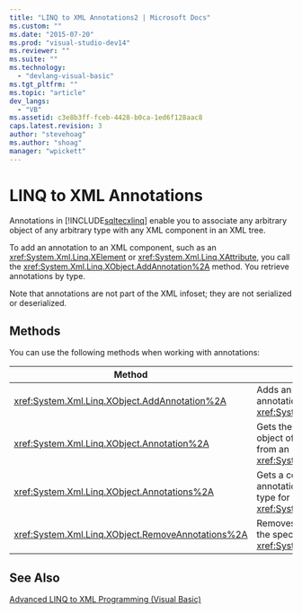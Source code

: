 ```yaml
---
title: "LINQ to XML Annotations2 | Microsoft Docs"
ms.custom: ""
ms.date: "2015-07-20"
ms.prod: "visual-studio-dev14"
ms.reviewer: ""
ms.suite: ""
ms.technology: 
  - "devlang-visual-basic"
ms.tgt_pltfrm: ""
ms.topic: "article"
dev_langs: 
  - "VB"
ms.assetid: c3e8b3ff-fceb-4428-b0ca-1ed6f128aac8
caps.latest.revision: 3
author: "stevehoag"
ms.author: "shoag"
manager: "wpickett"
---
```

# LINQ to XML Annotations
Annotations in [!INCLUDE[sqltecxlinq](../../../../csharp/programming-guide/concepts/linq/includes/sqltecxlinq_md.md)] enable you to associate any arbitrary object of any arbitrary type with any XML component in an XML tree.  
  
 To add an annotation to an XML component, such as an <xref:System.Xml.Linq.XElement> or <xref:System.Xml.Linq.XAttribute>, you call the <xref:System.Xml.Linq.XObject.AddAnnotation%2A> method. You retrieve annotations by type.  
  
 Note that annotations are not part of the XML infoset; they are not serialized or deserialized.  
  
## Methods  
 You can use the following methods when working with annotations:  
  
|Method|Description|  
|------------|-----------------|  
|<xref:System.Xml.Linq.XObject.AddAnnotation%2A>|Adds an object to the annotation list of an <xref:System.Xml.Linq.XObject>.|  
|<xref:System.Xml.Linq.XObject.Annotation%2A>|Gets the first annotation object of the specified type from an <xref:System.Xml.Linq.XObject>.|  
|<xref:System.Xml.Linq.XObject.Annotations%2A>|Gets a collection of annotations of the specified type for an <xref:System.Xml.Linq.XObject>.|  
|<xref:System.Xml.Linq.XObject.RemoveAnnotations%2A>|Removes the annotations of the specified type from an <xref:System.Xml.Linq.XObject>.|  
  
## See Also  
 [Advanced LINQ to XML Programming (Visual Basic)](../../../../visual-basic/programming-guide/concepts/linq/advanced-linq-to-xml-programming.md)